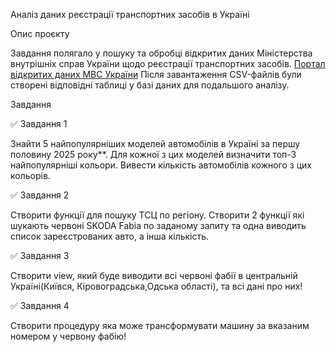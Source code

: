 
Аналіз даних реєстрації транспортних засобів в Україні

Опис проєкту

Завдання полягало у пошуку та обробці відкритих даних Міністерства внутрішніх справ України щодо реєстрації транспортних засобів.
[Портал відкритих даних МВС України](https://data.gov.ua/dataset/06779371-308f-42d7-895e-5a39833375f0)
Після завантаження CSV-файлів були створені відповідні таблиці у базі даних для подальшого аналізу.


Завдання

✅ Завдання 1

Знайти 5 найпопулярніших моделей автомобілів в Україні за першу половину 2025 року**.
Для кожної з цих моделей визначити топ-3 найпопулярніші кольори.
Вивести кількість автомобілів кожного з цих кольорів.

✅ Завдання 2

Створити функції для пошуку ТСЦ по регіону.
Створити 2 функції які шукають червоні SKODA Fabia по заданому запиту та одна виводить список зареєстрованих авто, а інша кількість.

✅ Завдання 3

Створити view, який буде виводити всі червоні фабії в центральній Україні(Київся, Кіровоградська,Одська області), та всі дані про них!

✅ Завдання 4

Створити процедуру яка може трансформувати машину за вказаним номером у червону фабію!
